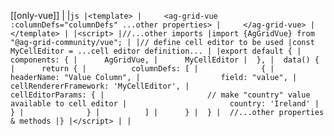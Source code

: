 [[only-vue]]
|
|```js
|<template>
|     <ag-grid-vue :columnDefs="columnDefs" ...other properties>
|     </ag-grid-vue>
|</template>
|
|<script>
|//...other imports
|import {AgGridVue} from "@ag-grid-community/vue";
|
|// define cell editor to be used
|const MyCellEditor = ...cell editor definition...
|
|export default {
|  components: {
|      AgGridVue,
|      MyCellEditor
|  },
|  data() {
|      return {
|          columnDefs: [
|              {
|                  headerName: "Value Column",
|                  field: "value",
|                  cellRendererFramework: 'MyCellEditor',
|                  cellEditorParams: {
|                       // make "country" value available to cell editor
|                       country: 'Ireland'
|                  }
|              }
|          ]
|      }
|  }
|  //...other properties & methods
|}
|</script>
|
|```
